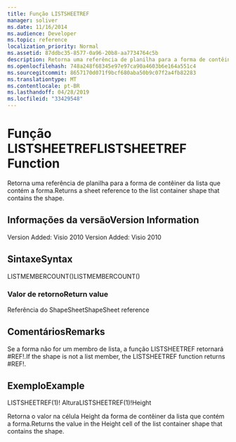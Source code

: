 ```yaml
---
title: Função LISTSHEETREF
manager: soliver
ms.date: 11/16/2014
ms.audience: Developer
ms.topic: reference
localization_priority: Normal
ms.assetid: 87ddbc35-8577-0a96-20b8-aa7734764c5b
description: Retorna uma referência de planilha para a forma de contêiner da lista que contém a forma.
ms.openlocfilehash: 748a248f68345e97e97ca90a4603b6e164a551c4
ms.sourcegitcommit: 8657170d071f9bcf680aba50b9c07f2a4fb82283
ms.translationtype: MT
ms.contentlocale: pt-BR
ms.lasthandoff: 04/28/2019
ms.locfileid: "33429548"
---
```

# <a name="listsheetref-function"></a><span data-ttu-id="30704-103">Função LISTSHEETREF</span><span class="sxs-lookup"><span data-stu-id="30704-103">LISTSHEETREF Function</span></span>

<span data-ttu-id="30704-104">Retorna uma referência de planilha para a forma de contêiner da lista que contém a forma.</span><span class="sxs-lookup"><span data-stu-id="30704-104">Returns a sheet reference to the list container shape that contains the shape.</span></span>
  
## <a name="version-information"></a><span data-ttu-id="30704-105">Informações da versão</span><span class="sxs-lookup"><span data-stu-id="30704-105">Version Information</span></span>

<span data-ttu-id="30704-106">Version Added: Visio 2010
</span><span class="sxs-lookup"><span data-stu-id="30704-106">Version Added: Visio 2010</span></span> 
  
## <a name="syntax"></a><span data-ttu-id="30704-107">Sintaxe</span><span class="sxs-lookup"><span data-stu-id="30704-107">Syntax</span></span>

<span data-ttu-id="30704-108">LISTMEMBERCOUNT()</span><span class="sxs-lookup"><span data-stu-id="30704-108">LISTMEMBERCOUNT()</span></span>
  
### <a name="return-value"></a><span data-ttu-id="30704-109">Valor de retorno</span><span class="sxs-lookup"><span data-stu-id="30704-109">Return value</span></span>

<span data-ttu-id="30704-110">Referência do ShapeSheet</span><span class="sxs-lookup"><span data-stu-id="30704-110">ShapeSheet reference</span></span>
  
## <a name="remarks"></a><span data-ttu-id="30704-111">Comentários</span><span class="sxs-lookup"><span data-stu-id="30704-111">Remarks</span></span>

<span data-ttu-id="30704-112">Se a forma não for um membro de lista, a função LISTSHEETREF retornará #REF!.</span><span class="sxs-lookup"><span data-stu-id="30704-112">If the shape is not a list member, the LISTSHEETREF function returns #REF!.</span></span>
  
## <a name="example"></a><span data-ttu-id="30704-113">Exemplo</span><span class="sxs-lookup"><span data-stu-id="30704-113">Example</span></span>

<span data-ttu-id="30704-114">LISTSHEETREF(1)! Altura</span><span class="sxs-lookup"><span data-stu-id="30704-114">LISTSHEETREF(1)!Height</span></span> 
  
<span data-ttu-id="30704-115">Retorna o valor na célula Height da forma de contêiner da lista que contém a forma.</span><span class="sxs-lookup"><span data-stu-id="30704-115">Returns the value in the Height cell of the list container shape that contains the shape.</span></span> 
  

